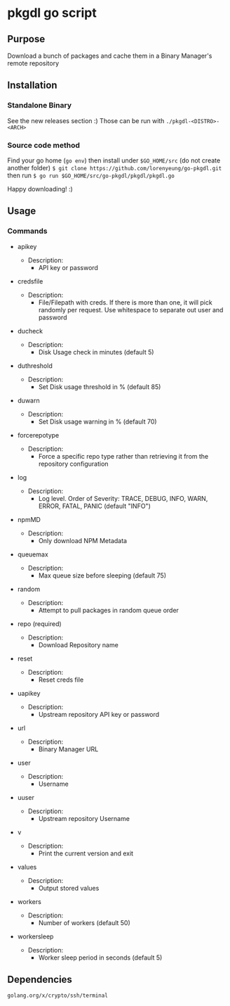 # pkgdl go script

## Purpose
Download a bunch of packages and cache them in a Binary Manager's remote repository

## Installation
### Standalone Binary
See the new releases section :) 
Those can be run with `./pkgdl-<DISTRO>-<ARCH>`

### Source code method
Find your go home (`go env`) 
then install under `$GO_HOME/src` (do not create another folder)
`$ git clone https://github.com/lorenyeung/go-pkgdl.git`
then run
`$ go run $GO_HOME/src/go-pkgdl/pkgdl/pkgdl.go`

Happy downloading! :)

## Usage
### Commands
* apikey
    - Description:
    	- API key or password

* credsfile
    - Description:
    	- File/Filepath with creds. If there is more than one, it will pick randomly per request. Use whitespace to separate out user and password

* ducheck
    - Description:
    	- Disk Usage check in minutes (default 5)

* duthreshold
    - Description:
    	- Set Disk usage threshold in % (default 85)

* duwarn
    - Description:
    	- Set Disk usage warning in % (default 70)

* forcerepotype
    - Description:
    	- Force a specific repo type rather than retrieving it from the repository configuration

* log
    - Description:
    	- Log level. Order of Severity: TRACE, DEBUG, INFO, WARN, ERROR, FATAL, PANIC (default "INFO")

* npmMD
    - Description:
    	- Only download NPM Metadata

* queuemax
    - Description:
    	- Max queue size before sleeping (default 75)

* random
    - Description:
    	- Attempt to pull packages in random queue order

* repo (required)
    - Description:
    	- Download Repository name

* reset
    - Description:
    	- Reset creds file

* uapikey
    - Description:
    	- Upstream repository API key or password

* url
    - Description:
    	- Binary Manager URL

* user
    - Description:
    	- Username

* uuser
    - Description:
    	- Upstream repository Username

* v	
    - Description:
        - Print the current version and exit

* values
    - Description:
    	- Output stored values

* workers
    - Description:
    	- Number of workers (default 50)

* workersleep
    - Description:
    	- Worker sleep period in seconds (default 5)

## Dependencies
```
golang.org/x/crypto/ssh/terminal
```
